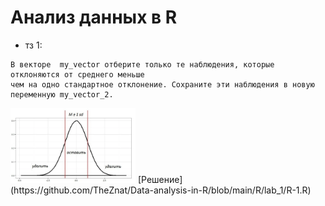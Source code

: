# Анализ данных в R
+ тз 1: <br>
```
В векторе  my_vector отберите только те наблюдения, которые отклоняются от среднего меньше 
чем на одно стандартное отклонение. Сохраните эти наблюдения в новую переменную my_vector_2. 
```
<img src="https://github.com/TheZnat/Data-analysis-in-R/blob/main/R/lab_1/img_r1.png" width="200" />
[Решение](https://github.com/TheZnat/Data-analysis-in-R/blob/main/R/lab_1/R-1.R) <br> <br>
